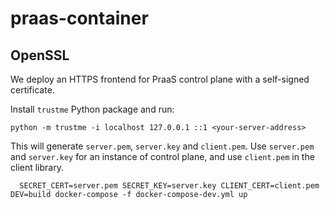 # praas-container




## OpenSSL

We deploy an HTTPS frontend for PraaS control plane with a self-signed certificate.

Install `trustme` Python package and run:

```cli
python -m trustme -i localhost 127.0.0.1 ::1 <your-server-address>
```

This will generate `server.pem`, `server.key` and `client.pem`. Use `server.pem` and `server.key`
for an instance of control plane, and use `client.pem` in the client library.

```
  SECRET_CERT=server.pem SECRET_KEY=server.key CLIENT_CERT=client.pem DEV=build docker-compose -f docker-compose-dev.yml up
```
